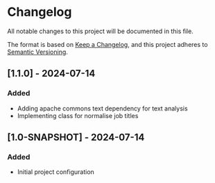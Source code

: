 # Changelog

All notable changes to this project will be documented in this file.

The format is based on [Keep a Changelog](https://keepachangelog.com/en/1.1.0/),
and this project adheres to [Semantic Versioning](https://semver.org/spec/v2.0.0.html).


## [1.1.0] - 2024-07-14
### Added
* Adding apache commons text dependency for text analysis
* Implementing class for normalise job titles 

## [1.0-SNAPSHOT] - 2024-07-14
### Added
* Initial project configuration
